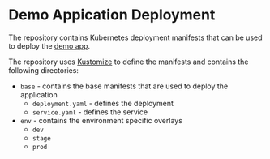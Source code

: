 # Demo Appication Deployment

The repository contains Kubernetes deployment manifests that can be used to deploy the [demo app](https://github.com/akuity-adv-gitops-workshop/demo-app-template).

The repository uses [Kustomize](https://kustomize.io) to define the manifests and contains the following directories:

* `base` - contains the base manifests that are used to deploy the application
    * `deployment.yaml` - defines the deployment
    * `service.yaml` - defines the service
* `env` - contains the environment specific overlays
    * `dev`
    * `stage`
    * `prod`